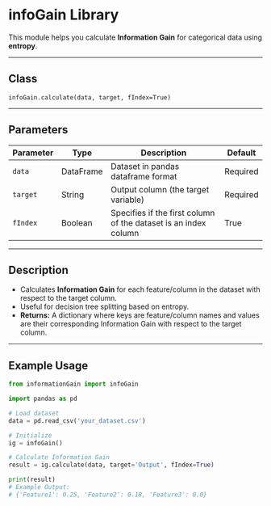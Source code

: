# infoGain Library

This module helps you calculate **Information Gain** for categorical data using **entropy**.

---

## Class
`infoGain.calculate(data, target, fIndex=True)`

---

## Parameters

| Parameter | Type      | Description                                                      | Default |
|-----------|-----------|------------------------------------------------------------------|---------|
| `data`    | DataFrame | Dataset in pandas dataframe format                               | Required|
| `target`  | String    | Output column (the target variable)                              | Required|
| `fIndex`  | Boolean   | Specifies if the first column of the dataset is an index column  | True    |

---

## Description
- Calculates **Information Gain** for each feature/column in the dataset with respect to the target column.
- Useful for decision tree splitting based on entropy.
- **Returns:** A dictionary where keys are feature/column names and values are their corresponding Information Gain with respect to the target column.

---

## Example Usage
```python
from informationGain import infoGain

import pandas as pd

# Load dataset
data = pd.read_csv('your_dataset.csv')

# Initialize
ig = infoGain()

# Calculate Information Gain
result = ig.calculate(data, target='Output', fIndex=True)

print(result)
# Example Output:
# {'Feature1': 0.25, 'Feature2': 0.18, 'Feature3': 0.0}

